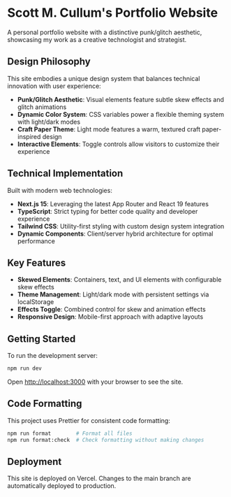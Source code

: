 # Scott M. Cullum's Portfolio Website

A personal portfolio website with a distinctive punk/glitch aesthetic, showcasing my work as a creative technologist and strategist.

## Design Philosophy

This site embodies a unique design system that balances technical innovation with user experience:

- **Punk/Glitch Aesthetic**: Visual elements feature subtle skew effects and glitch animations
- **Dynamic Color System**: CSS variables power a flexible theming system with light/dark modes
- **Craft Paper Theme**: Light mode features a warm, textured craft paper-inspired design
- **Interactive Elements**: Toggle controls allow visitors to customize their experience

## Technical Implementation

Built with modern web technologies:

- **Next.js 15**: Leveraging the latest App Router and React 19 features
- **TypeScript**: Strict typing for better code quality and developer experience
- **Tailwind CSS**: Utility-first styling with custom design system integration
- **Dynamic Components**: Client/server hybrid architecture for optimal performance

## Key Features

- **Skewed Elements**: Containers, text, and UI elements with configurable skew effects
- **Theme Management**: Light/dark mode with persistent settings via localStorage
- **Effects Toggle**: Combined control for skew and animation effects
- **Responsive Design**: Mobile-first approach with adaptive layouts

## Getting Started

To run the development server:

```bash
npm run dev
```

Open [http://localhost:3000](http://localhost:3000) with your browser to see the site.

## Code Formatting

This project uses Prettier for consistent code formatting:

```bash
npm run format        # Format all files
npm run format:check  # Check formatting without making changes
```

## Deployment

This site is deployed on Vercel. Changes to the main branch are automatically deployed to production.
